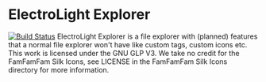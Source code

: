 # ElectroLight Explorer
[![Build Status](https://travis-ci.org/Electro-Light/ElectroLight-Explorer.svg?branch=master)](https://travis-ci.org/Electro-Light/ElectroLight-Explorer)
ElectroLight Explorer is a file explorer with (planned) features that a normal file explorer won't have like custom tags, custom icons etc.
This work is licensed under the GNU GLP V3. We take no credit for the FamFamFam Silk Icons, see LICENSE in the FamFamFam Silk Icons directory for more information.
